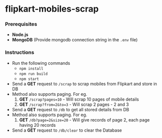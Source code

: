 # flipkart-mobiles-scrap

### Prerequisites
* **Node.js**
* **MongoDB** (Provide mongodb connection string in the `.env` file)

### Instructions
* Run the following commands 
  * `npm install`
  * `npm run build`
  * `npm start`
* Send a **GET** request to `/scrap` to scrap mobiles from Flipkart and store in DB
* Method also supports paging. For eg.
  1. **GET** `/scrap?pages=10` - Will scrap 10 pages of mobile details
  2. **GET** `/scrap?from=2&to=3` - Will scrap 2 pages - 2 and 3
* Send a **GET** request to `/db` to get all stored details from DB
* Method also supports paging. For eg.
  1. **GET** `/db?page=2&size=20` - Will give records of page 2, each page having 20 records
* Send a **GET** request to `/db/clear` to clear the Database
